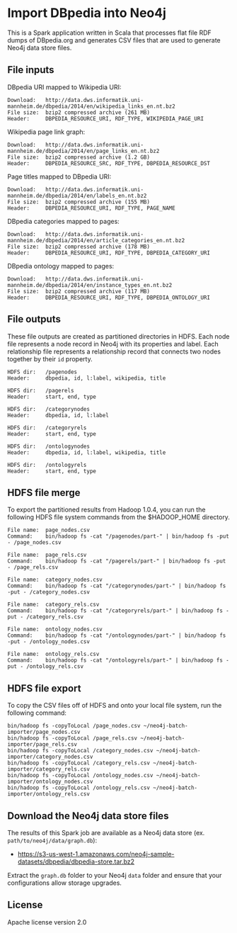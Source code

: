 
Import DBpedia into Neo4j
======================

This is a Spark application written in Scala that processes flat file RDF dumps of DBpedia.org and generates CSV files
that are used to generate Neo4j data store files.

## File inputs

DBpedia URI mapped to Wikipedia URI:

    Download:   http://data.dws.informatik.uni-mannheim.de/dbpedia/2014/en/wikipedia_links_en.nt.bz2
    File size:  bzip2 compressed archive (261 MB)
    Header:     DBPEDIA_RESOURCE_URI, RDF_TYPE, WIKIPEDIA_PAGE_URI

Wikipedia page link graph:

    Download:   http://data.dws.informatik.uni-mannheim.de/dbpedia/2014/en/page_links_en.nt.bz2
    File size:  bzip2 compressed archive (1.2 GB)
    Header:     DBPEDIA_RESOURCE_SRC, RDF_TYPE, DBPEDIA_RESOURCE_DST

Page titles mapped to DBpedia URI:

    Download:   http://data.dws.informatik.uni-mannheim.de/dbpedia/2014/en/labels_en.nt.bz2
    File size:  bzip2 compressed archive (155 MB)
    Header:     DBPEDIA_RESOURCE_URI, RDF_TYPE, PAGE_NAME

DBpedia categories mapped to pages:

    Download:   http://data.dws.informatik.uni-mannheim.de/dbpedia/2014/en/article_categories_en.nt.bz2
    File size:  bzip2 compressed archive (178 MB)
    Header:     DBPEDIA_RESOURCE_URI, RDF_TYPE, DBPEDIA_CATEGORY_URI

DBpedia ontology mapped to pages:

    Download:   http://data.dws.informatik.uni-mannheim.de/dbpedia/2014/en/instance_types_en.nt.bz2
    File size:  bzip2 compressed archive (117 MB)
    Header:     DBPEDIA_RESOURCE_URI, RDF_TYPE, DBPEDIA_ONTOLOGY_URI

File outputs
------------

These file outputs are created as partitioned directories in HDFS. Each node file represents a node record in Neo4j with its properties and label. Each relationship file represents a relationship record that connects two nodes together by their `id` property.

    HDFS dir:   /pagenodes
    Header:     dbpedia, id, l:label, wikipedia, title

    HDFS dir:   /pagerels
    Header:     start, end, type

    HDFS dir:   /categorynodes
    Header:     dbpedia, id, l:label

    HDFS dir:   /categoryrels
    Header:     start, end, type

    HDFS dir:   /ontologynodes
    Header:     dbpedia, id, l:label, wikipedia, title

    HDFS dir:   /ontologyrels
    Header:     start, end, type

HDFS file merge
---------------

To export the partitioned results from Hadoop 1.0.4, you can run the following
HDFS file system commands from the $HADOOP_HOME directory.

    File name:  page_nodes.csv
    Command:    bin/hadoop fs -cat "/pagenodes/part-" | bin/hadoop fs -put - /page_nodes.csv

    File name:  page_rels.csv
    Command:    bin/hadoop fs -cat "/pagerels/part-" | bin/hadoop fs -put - /page_rels.csv

    File name:  category_nodes.csv
    Command:    bin/hadoop fs -cat "/categorynodes/part-" | bin/hadoop fs -put - /category_nodes.csv

    File name:  category_rels.csv
    Command:    bin/hadoop fs -cat "/categoryrels/part-" | bin/hadoop fs -put - /category_rels.csv

    File name:  ontology_nodes.csv
    Command:    bin/hadoop fs -cat "/ontologynodes/part-" | bin/hadoop fs -put - /ontology_nodes.csv

    File name:  ontology_rels.csv
    Command:    bin/hadoop fs -cat "/ontologyrels/part-" | bin/hadoop fs -put - /ontology_rels.csv

HDFS file export
----------------

To copy the CSV files off of HDFS and onto your local file system, run the following command:

    bin/hadoop fs -copyToLocal /page_nodes.csv ~/neo4j-batch-importer/page_nodes.csv
    bin/hadoop fs -copyToLocal /page_rels.csv ~/neo4j-batch-importer/page_rels.csv
    bin/hadoop fs -copyToLocal /category_nodes.csv ~/neo4j-batch-importer/category_nodes.csv
    bin/hadoop fs -copyToLocal /category_rels.csv ~/neo4j-batch-importer/category_rels.csv
    bin/hadoop fs -copyToLocal /ontology_nodes.csv ~/neo4j-batch-importer/ontology_nodes.csv
    bin/hadoop fs -copyToLocal /ontology_rels.csv ~/neo4j-batch-importer/ontology_rels.csv

Download the Neo4j data store files
----------------

The results of this Spark job are available as a Neo4j data store (ex. `path/to/neo4j/data/graph.db`):

* https://s3-us-west-1.amazonaws.com/neo4j-sample-datasets/dbpedia/dbpedia-store.tar.bz2

Extract the `graph.db` folder to your Neo4j `data` folder and ensure that your configurations allow storage upgrades.

License
----------------

Apache license version 2.0
